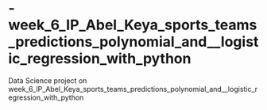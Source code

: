 # -week_6_IP_Abel_Keya_sports_teams_predictions_polynomial_and__logistic_regression_with_python
Data Science project on   week_6_IP_Abel_Keya_sports_teams_predictions_polynomial_and__logistic_regression_with_python

